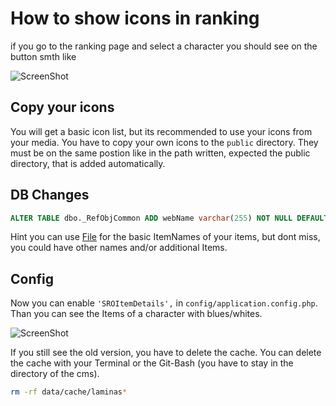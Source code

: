 # How to show icons in ranking

if you go to the ranking page and select a character you should see on the button smth like

![ScreenShot](https://raw.githubusercontent.com/kokspflanze/PServerCMS/master/docs/images/RANKING_DEFAULT.png)

## Copy your icons

You will get a basic icon list, but its recommended to use your icons from your media.
You have to copy your own icons to the `public` directory. They must be on the same postion like in the path written, expected the public directory, that is added automatically.

## DB Changes

````sql
ALTER TABLE dbo._RefObjCommon ADD webName varchar(255) NOT NULL DEFAULT 'ItemName';
````

Hint you can use [File](https://raw.githubusercontent.com/kokspflanze/PServerCMS/master/help/itemname.txt) for the basic ItemNames of your items, but dont miss, you could have other names and/or additional Items.


## Config

Now you can enable `'SROItemDetails',` in `config/application.config.php`.
Than you can see the Items of a character with blues/whites.

![ScreenShot](https://raw.githubusercontent.com/kokspflanze/PServerCMS/master/docs/images/blues_whites.png)

If you still see the old version, you have to delete the cache. You can delete the cache with your Terminal or the Git-Bash (you have to stay in the directory of the cms).
```bash
rm -rf data/cache/laminas*
```